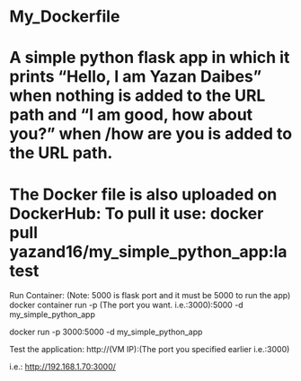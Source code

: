 # My_Dockerfile

A simple python flask app in which it prints “Hello, I am Yazan Daibes” when nothing is 
added to the URL path and “I am good, how about you?” when /how are you is added to
the URL path.
====================================================================
The Docker file is also uploaded on DockerHub: To pull it use: docker pull yazand16/my_simple_python_app:latest
====================================================================

Run Container: (Note: 5000 is flask port and it must be 5000 to run the app)
docker container run -p (The port you want. i.e.:3000):5000 -d my_simple_python_app

docker run -p 3000:5000 -d  my_simple_python_app

Test the application:
http://(VM IP):(The port you specified earlier i.e.:3000)

i.e.: http://192.168.1.70:3000/
